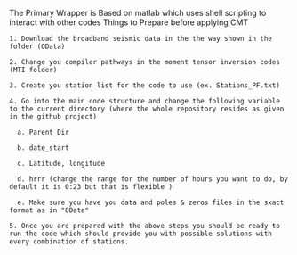The Primary Wrapper is Based on matlab which uses shell scripting to interact with other codes
Things to Prepare before applying CMT

    1. Download the broadband seismic data in the the way shown in the folder (OData)
    
    2. Change you compiler pathways in the moment tensor inversion codes (MTI folder)
    
    3. Create you station list for the code to use (ex. Stations_PF.txt)
    
    4. Go into the main code structure and change the following variable to the current directory (where the whole repository resides as given in the github project)
    
      a. Parent_Dir
    
      b. date_start
    
      c. Latitude, longitude
    
      d. hrrr (change the range for the number of hours you want to do, by default it is 0:23 but that is flexible )
    
      e. Make sure you have you data and poles & zeros files in the sxact format as in "OData"
    
    5. Once you are prepared with the above steps you should be ready to run the code which should provide you with possible solutions with every combination of stations.
